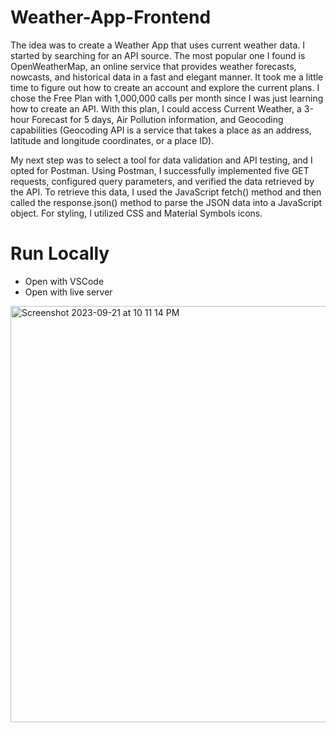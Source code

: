 # Weather-App-Frontend

The idea was to create a Weather App that uses current weather data. I started by searching for an API source. The most popular one I found is OpenWeatherMap, an online service that provides weather forecasts, nowcasts, and historical data in a fast and elegant manner. It took me a little time to figure out how to create an account and explore the current plans. I chose the Free Plan with 1,000,000 calls per month since I was just learning how to create an API. With this plan, I could access Current Weather, a 3-hour Forecast for 5 days, Air Pollution information, and Geocoding capabilities (Geocoding API is a service that takes a place as an address, latitude and longitude coordinates, or a place ID).

My next step was to select a tool for data validation and API testing, and I opted for Postman. Using Postman, I successfully implemented five GET requests, configured query parameters, and verified the data retrieved by the API. To retrieve this data, I used the JavaScript fetch() method and then called the response.json() method to parse the JSON data into a JavaScript object.
For styling, I utilized CSS and Material Symbols icons.

# Run Locally

- Open with VSCode
- Open with live server

<img width="666" alt="Screenshot 2023-09-21 at 10 11 14 PM" src="https://github.com/Yeranosyan/Frontend-Weather-App/assets/120154377/2cacb457-ef15-4173-9026-4acce0dd3179">
